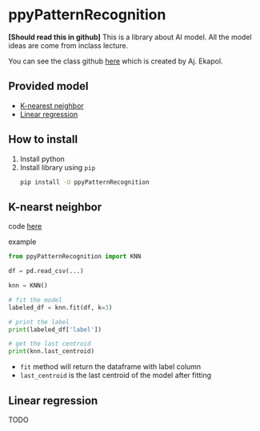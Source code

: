# ppyPatternRecognition
**[Should read this in github]**
This is a library about AI model. All the model ideas are come from inclass lecture.

You can see the class github [here](https://github.com/ekapolc/Pattern_2024) which is created by Aj. Ekapol.

## Provided model
- [K-nearest neighbor](#K-nearst-neighbor)
- [Linear regression](#Linear-regression)

## How to install
1. Install python
1. Install library using `pip`
    ```bash
    pip install -U ppyPatternRecognition
    ```

## K-nearst neighbor
code [here](./ppyPatternRecognition/knn.py)

example
```python
from ppyPatternRecognition import KNN

df = pd.read_csv(...)

knn = KNN()

# fit the model
labeled_df = knn.fit(df, k=3)

# print the label
print(labeled_df['label'])

# get the last centroid
print(knn.last_centroid)
```
- `fit` method will return the dataframe with label column
- `last_centroid` is the last centroid of the model after fitting


## Linear regression

TODO
